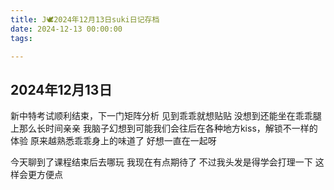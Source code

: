 ```yaml
---
title: J🕊️2024年12月13日suki日记存档
date: 2024-12-13 00:00:00
tags:

---
```


## 2024年12月13日

新中特考试顺利结束，下一门矩阵分析
见到乖乖就想贴贴
没想到还能坐在乖乖腿上那么长时间亲亲
我脑子幻想到可能我们会往后在各种地方kiss，解锁不一样的体验
原来越熟悉乖乖身上的味道了
好想一直在一起呀

今天聊到了课程结束后去哪玩
我现在有点期待了
不过我头发是得学会打理一下
这样会更方便点
